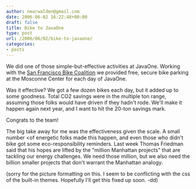 ```yaml
---
author: nearwalden@gmail.com
date: 2006-06-02 16:22:48+00:00
draft: false
title: Bike to JavaOne
type: post
url: /2006/06/02/bike-to-javaone/
categories:
- posts
---
```


We did one of those simple-but-effective activities at JavaOne. Working with the [San Francisco Bike Coalition](http://www.sfbike.org/) we provided free, secure bike parking at the Mosconne Center for each day of JavaOne.





Was it effective? We got a few dozen bikes each day, but it added up to some goodness. Total CO2 savings were in the multiple ton range, assuming those folks would have driven if they hadn't rode. We'll make it happen again next year, and I want to hit the 20-ton savings mark.





Congrats to the team!





The big take away for me was the effectiveness given the scale. A small number <of energetic folks made this happen, and even those who didn't bike got some eco-responsibility reminders. Last week Thomas Friedman said that his hopes are lifted by the "million Manhattan projects" that are tackling our energy challenges. We need those million, but we also need the billion smaller projects that don't warrant the Manhattan analogy.





(sorry for the picture formatting on this. I seem to be conflicting with the css of the built-in themes. Hopefully I'll get this fixed up soon. -dd)



